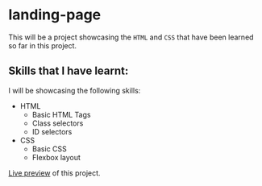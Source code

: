 # landing-page

This will be a project showcasing the `HTML` and `CSS` that have been learned so far in this project.  
## Skills that I have learnt:

I will be showcasing the following skills:
- HTML
    - Basic HTML Tags
    - Class selectors
    - ID selectors
- CSS
    - Basic CSS
    - Flexbox layout

[Live preview](https://enosis1.github.io/landing-page) of this project.